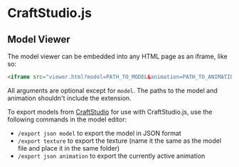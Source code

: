 # CraftStudio.js

## Model Viewer

The model viewer can be embedded into any HTML page as an iframe, like so:

```html
<iframe src="viewer.html?model=PATH_TO_MODEL&animation=PATH_TO_ANIMATION&bgColor=HEX_COLOR&ssao=BOOLEAN" width="WIDTH", height="HEIGHT" seamless />
```

All arguments are optional except for ```model```. The paths to the model and animation shouldn't include the extension.

To export models from [CraftStudio](http://craftstud.io/) for use with CraftStudio.js, use the following commands in the model editor:

 * ```/export json model``` to export the model in JSON format
 * ```/export texture``` to export the texture (name it the same as the model file and place it in the same folder)
 * ```/export json animation``` to export the currently active animation